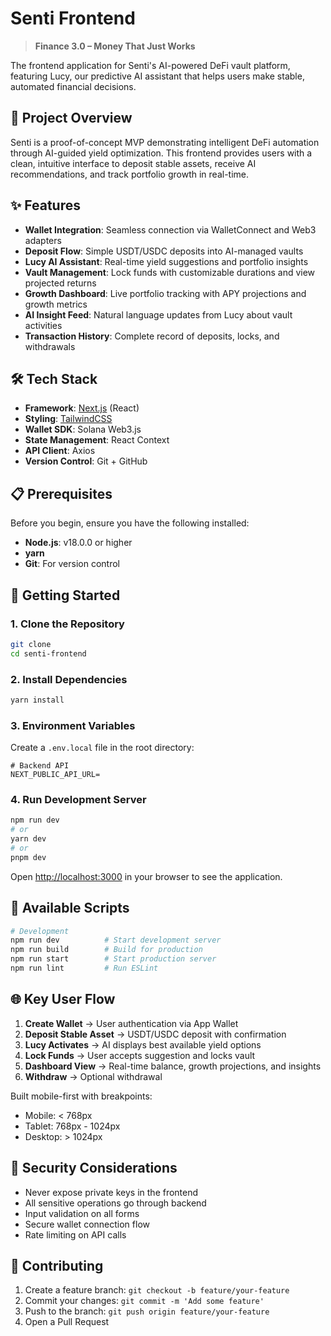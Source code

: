 # Senti Frontend

> **Finance 3.0 – Money That Just Works**

The frontend application for Senti's AI-powered DeFi vault platform, featuring Lucy, our predictive AI assistant that helps users make stable, automated financial decisions.

## 🎯 Project Overview

Senti is a proof-of-concept MVP demonstrating intelligent DeFi automation through AI-guided yield optimization. This frontend provides users with a clean, intuitive interface to deposit stable assets, receive AI recommendations, and track portfolio growth in real-time.

## ✨ Features

- **Wallet Integration**: Seamless connection via WalletConnect and Web3 adapters
- **Deposit Flow**: Simple USDT/USDC deposits into AI-managed vaults
- **Lucy AI Assistant**: Real-time yield suggestions and portfolio insights
- **Vault Management**: Lock funds with customizable durations and view projected returns
- **Growth Dashboard**: Live portfolio tracking with APY projections and growth metrics
- **AI Insight Feed**: Natural language updates from Lucy about vault activities
- **Transaction History**: Complete record of deposits, locks, and withdrawals

## 🛠️ Tech Stack

- **Framework**: [Next.js](https://nextjs.org/) (React)
- **Styling**: [TailwindCSS](https://tailwindcss.com/)
- **Wallet SDK**: Solana Web3.js
- **State Management**: React Context 
- **API Client**: Axios 
- **Version Control**: Git + GitHub

## 📋 Prerequisites

Before you begin, ensure you have the following installed:

- **Node.js**: v18.0.0 or higher
- **yarn**
- **Git**: For version control

## 🚀 Getting Started

### 1. Clone the Repository

```bash
git clone 
cd senti-frontend
```

### 2. Install Dependencies

```bash
yarn install
```

### 3. Environment Variables

Create a `.env.local` file in the root directory:

```env
# Backend API
NEXT_PUBLIC_API_URL=

```

### 4. Run Development Server

```bash
npm run dev
# or
yarn dev
# or
pnpm dev
```

Open [http://localhost:3000](http://localhost:3002) in your browser to see the application.



## 🔧 Available Scripts

```bash
# Development
npm run dev          # Start development server
npm run build        # Build for production
npm run start        # Start production server
npm run lint         # Run ESLint

```

## 🌐 Key User Flow

1. **Create Wallet** → User authentication via App Wallet
2. **Deposit Stable Asset** → USDT/USDC deposit with confirmation
3. **Lucy Activates** → AI displays best available yield options
4. **Lock Funds** → User accepts suggestion and locks vault
5. **Dashboard View** → Real-time balance, growth projections, and insights
6. **Withdraw** → Optional withdrawal


Built mobile-first with breakpoints:
- Mobile: < 768px
- Tablet: 768px - 1024px
- Desktop: > 1024px

## 🔐 Security Considerations

- Never expose private keys in the frontend
- All sensitive operations go through backend
- Input validation on all forms
- Secure wallet connection flow
- Rate limiting on API calls


## 🤝 Contributing

1. Create a feature branch: `git checkout -b feature/your-feature`
2. Commit your changes: `git commit -m 'Add some feature'`
3. Push to the branch: `git push origin feature/your-feature`
4. Open a Pull Request
